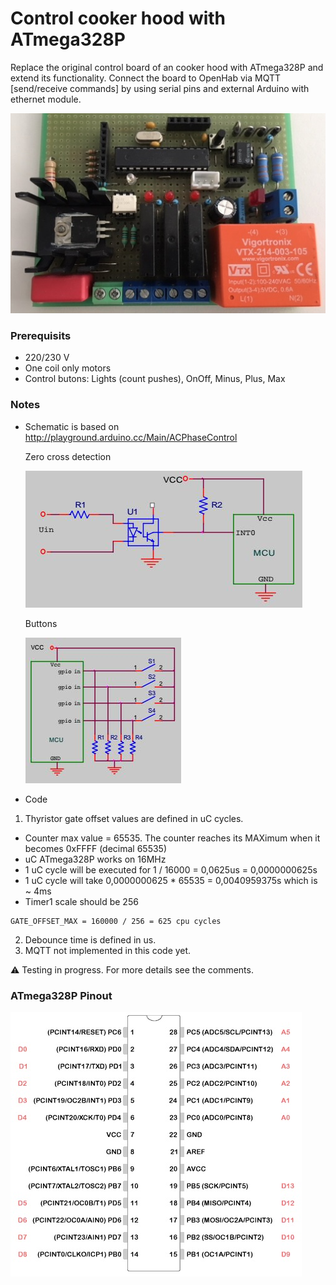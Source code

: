 # Control cooker hood with ATmega328P

Replace the original control board of an cooker hood with ATmega328P and extend its functionality. Connect the board to OpenHab via MQTT [send/receive commands] by using serial pins and external Arduino with ethernet module.

![controller](https://github.com/div-co/home_automation/blob/master/arduino/pics/cooker_hood_controller.jpg)

### Prerequisits
* 220/230 V 
* One coil only motors
* Control butons: Lights (count pushes), OnOff, Minus, Plus, Max

### Notes
* Schematic is based on http://playground.arduino.cc/Main/ACPhaseControl 

  Zero cross detection
  
  ![](pics/zcd.JPG)
  
  Buttons
  
  ![](pics/buttons.JPG)

* Code

1. Thyristor gate offset values are defined in uC cycles.
 - Counter max value = 65535. The counter reaches its MAXimum when it becomes 0xFFFF (decimal 65535)
 - uC ATmega328P works on 16MHz 
 - 1 uC cycle will be executed for 1 / 16000 = 0,0625us = 0,0000000625s
 - 1 uC cycle will take 0,0000000625 * 65535 = 0,0040959375s which is ~ 4ms
 - Timer1 scale should be 256
  ```
  GATE_OFFSET_MAX = 160000 / 256 = 625 cpu cycles
  ```
2. Debounce time is defined in us.
3. MQTT not implemented in this code yet.

:warning: Testing in progress. For more details see the comments.

### ATmega328P Pinout

![](pics/ATmega328P-pinout.jpg)
